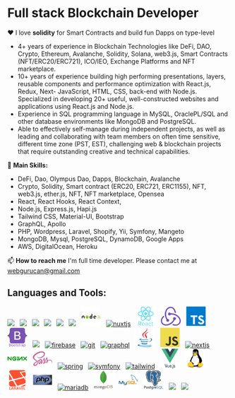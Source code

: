 # Full stack Blockchain Developer

❤️ I love **solidity** for Smart Contracts and build fun Dapps on type-level

- 4+ years of experience in Blockchain Technologies like DeFi, DAO, Crypto, Ethereum, Avalanche, Solidity, Solana, web3.js, Smart Contracts (NFT/ERC20/ERC721), ICO/IEO, Exchange Platforms and NFT marketplace. 
- 10+ years of experience building high performing presentations, layers, reusable components and performance optimization with React.js, Redux, Next- JavaScript, HTML, CSS, back-end with Node.js. Specialized in developing 20+ useful, well-constructed websites and applications using React.js and Node.js. 
- Experience in SQL programming language in MySQL, OraclePL/SQL and other database environments like MongoDB and PostgreSQL.
- Able to effectively self-manage during independent projects, as well as leading and collaborating with team members on often time sensitive, different time zone (PST, EST), challenging web & blockchain projects that require outstanding creative and technical capabilities.

🌱 **Main Skills:**
- DeFi, Dao, Olympus Dao, Dapps, Blockchain, Avalanche
- Crypto, Solidity, Smart contract (ERC20, ERC721, ERC1155), NFT, web3.js, ether.js, NFT, NFT marketplace, Opensea
- React, React Hooks, React Context, 
- Node.js, Express.js, Hapi.js
- Tailwind CSS, Material-UI, Bootstrap
- GraphQL, Apollo
- PHP, Wordpress, Laravel, Shopify, Yii, Symfony, Mangeto
- MongoDB, Mysql, PostgreSQL, DynamoDB, Google Apps
- AWS, DigitalOcean, Heroku 

📫 **How to reach me**
I'm full time developer. Please contact me at webgurucan@gmail.com

## Languages and Tools:
<p align="left"> 
<a href="https://ethereum.org/en/"><img height="45" src="https://res.cloudinary.com/matricksdecoder/image/upload/v1605076200/Ethereum_lr1qis.png"></a>&nbsp;&nbsp;
<a href="https://www.trufflesuite.com/"><img height="45" src="https://res.cloudinary.com/matricksdecoder/image/upload/v1605075273/Truffle_th2o5e.png"></a>&nbsp;&nbsp;
<a href="https://metamask.io/"><img height="45" src="https://res.cloudinary.com/matricksdecoder/image/upload/v1605090176/Metamask_n54clm.png"></a>&nbsp;&nbsp;
<a href="https://nodejs.org/en/"><img height="45" src="https://res.cloudinary.com/matricksdecoder/image/upload/v1502609088/nodeJS_ofgrbi.png"></a>&nbsp;&nbsp;
<a href="https://www.heroku.com/"><img height="45" src="https://res.cloudinary.com/matricksdecoder/image/upload/v1605076091/Heroku_rqpo0b.png"></a>&nbsp;&nbsp;
<a href="https://www.npmjs.com/"><img height="45" src="https://res.cloudinary.com/matricksdecoder/image/upload/v1605077696/npm_ajhm1s.png"></a>&nbsp;&nbsp;
<a href="https://nodejs.org" target="_blank"> <img src="https://raw.githubusercontent.com/devicons/devicon/master/icons/nodejs/nodejs-original-wordmark.svg" alt="nodejs" height="45"/></a>&nbsp;&nbsp;
<a href="https://nuxtjs.org/" target="_blank"> <img src="https://www.vectorlogo.zone/logos/nuxtjs/nuxtjs-icon.svg" alt="nuxtjs" height="45"/></a>&nbsp;&nbsp;
<a href="https://reactjs.org/" target="_blank"> <img src="https://raw.githubusercontent.com/devicons/devicon/master/icons/react/react-original-wordmark.svg" alt="react" height="45"/></a>&nbsp;&nbsp;
<a href="https://redux.js.org" target="_blank"> <img src="https://raw.githubusercontent.com/devicons/devicon/master/icons/redux/redux-original.svg" alt="redux" height="45"/></a>&nbsp;&nbsp;
<a href="https://www.typescriptlang.org/" target="_blank"> <img src="https://raw.githubusercontent.com/devicons/devicon/master/icons/typescript/typescript-original.svg" alt="typescript" height="45"/></a>&nbsp;&nbsp;
<a href="https://getbootstrap.com" target="_blank"> <img src="https://raw.githubusercontent.com/devicons/devicon/master/icons/bootstrap/bootstrap-plain-wordmark.svg" alt="bootstrap" height="45"/></a>&nbsp;&nbsp;
<a href="https://expressjs.com/"><img height="45" src="https://res.cloudinary.com/matricksdecoder/image/upload/v1605078326/exress_tjnzcc.png"></a>&nbsp;&nbsp;
<a href="https://firebase.google.com/" target="_blank"> <img src="https://www.vectorlogo.zone/logos/firebase/firebase-icon.svg" alt="firebase" height="45"/></a>&nbsp;&nbsp;
<a href="https://git-scm.com/" target="_blank"> <img src="https://www.vectorlogo.zone/logos/git-scm/git-scm-icon.svg" alt="git" height="45"/></a>&nbsp;&nbsp;
<a href="https://graphql.org" target="_blank"> <img src="https://www.vectorlogo.zone/logos/graphql/graphql-icon.svg" alt="graphql" height="45"/></a>&nbsp;&nbsp;
<a href="https://www.java.com" target="_blank"> <img src="https://raw.githubusercontent.com/devicons/devicon/master/icons/java/java-original.svg" alt="java" height="45"/></a>&nbsp;&nbsp;
<a href="https://developer.mozilla.org/en-US/docs/Web/JavaScript" target="_blank"> <img src="https://raw.githubusercontent.com/devicons/devicon/master/icons/javascript/javascript-original.svg" alt="javascript" height="45"/></a>&nbsp;&nbsp;
<a href="https://nextjs.org/" target="_blank"> <img src="https://cdn.worldvectorlogo.com/logos/nextjs-3.svg" alt="nextjs" height="45"/></a>&nbsp;&nbsp;
<a href="https://www.nginx.com" target="_blank"> <img src="https://raw.githubusercontent.com/devicons/devicon/master/icons/nginx/nginx-original.svg" alt="nginx" height="45"/></a>&nbsp;&nbsp;
<a href="https://sass-lang.com" target="_blank"> <img src="https://raw.githubusercontent.com/devicons/devicon/master/icons/sass/sass-original.svg" alt="sass" height="45"/></a>&nbsp;&nbsp;
<a href="https://spring.io/" target="_blank"> <img src="https://www.vectorlogo.zone/logos/springio/springio-icon.svg" alt="spring" height="45"/></a>&nbsp;&nbsp;
<a href="https://symfony.com" target="_blank"> <img src="https://symfony.com/logos/symfony_black_03.svg" alt="symfony" height="45"/></a>&nbsp;&nbsp;
<a href="https://tailwindcss.com/" target="_blank"> <img src="https://www.vectorlogo.zone/logos/tailwindcss/tailwindcss-icon.svg" alt="tailwind" height="45"/></a>&nbsp;&nbsp;
<a href="https://vuejs.org/" target="_blank"> <img src="https://raw.githubusercontent.com/devicons/devicon/master/icons/vuejs/vuejs-original-wordmark.svg" alt="vuejs" height="45"/></a>&nbsp;&nbsp;
<a href="https://www.linux.org/" target="_blank"> <img src="https://raw.githubusercontent.com/devicons/devicon/master/icons/linux/linux-original.svg" alt="linux" height="45"/></a>&nbsp;&nbsp;
<a href="https://laravel.com/" target="_blank"><img src="https://raw.githubusercontent.com/devicons/devicon/master/icons/laravel/laravel-plain-wordmark.svg" alt="laravel" height="45"/></a>&nbsp;&nbsp;
<a href="https://www.php.net" target="_blank" title="PHP"> <img src="https://raw.githubusercontent.com/devicons/devicon/master/icons/php/php-original.svg" alt="php" height="45"/></a>&nbsp;&nbsp;
<a href="https://mariadb.org/" target="_blank"> <img src="https://www.vectorlogo.zone/logos/mariadb/mariadb-icon.svg" alt="mariadb" height="45"/></a>&nbsp;&nbsp;
<a href="https://www.mongodb.com/" target="_blank"> <img src="https://raw.githubusercontent.com/devicons/devicon/master/icons/mongodb/mongodb-original-wordmark.svg" alt="mongodb" height="45"/></a>&nbsp;&nbsp;
<a href="https://www.mysql.com/" target="_blank"> <img src="https://raw.githubusercontent.com/devicons/devicon/master/icons/mysql/mysql-original-wordmark.svg" alt="mysql" height="45"/></a>&nbsp;&nbsp;
<a href="https://www.postgresql.org" target="_blank"> <img src="https://raw.githubusercontent.com/devicons/devicon/master/icons/postgresql/postgresql-original-wordmark.svg" alt="postgresql" height="45"/></a>&nbsp;&nbsp;
<a href="https://code.visualstudio.com/"><img height="45" src="https://res.cloudinary.com/matricksdecoder/image/upload/v1605088697/VSCode_qcuhmu.png"></a>&nbsp;&nbsp;
<a href="https://slack.com/"><img height="45" src="https://res.cloudinary.com/matricksdecoder/image/upload/v1605089081/slack_rryk4s.png"></a>&nbsp;&nbsp;
<br><br>
<!--
**anydev1103/anydev1103** is a ✨ _special_ ✨ repository because its `README.md` (this file) appears on your GitHub profile.

- 🔭 I’m currently working on ...
- 🌱 I’m currently learning ...
- 👯 I’m looking to collaborate on ...
- 🤔 I’m looking for help with ...
- 💬 Ask me about ...
- 📫 How to reach me: ...
- 😄 Pronouns: ...
- ⚡ Fun fact: ...
-->
